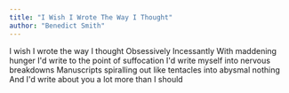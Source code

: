 ```yaml
---
title: "I Wish I Wrote The Way I Thought"
author: "Benedict Smith"
---
```


I wish I wrote the way I thought
Obsessively
Incessantly
With maddening hunger
I'd write to the point of suffocation
I'd write myself into nervous breakdowns
Manuscripts spiralling out like tentacles into abysmal nothing
And I'd write about you
a lot more
than I should
